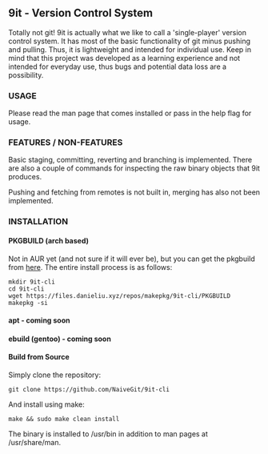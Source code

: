 ## 9it - Version Control System

Totally not git! 9it is actually what we like to call a 'single-player' version control system. It has most of the basic functionality of git minus pushing and pulling. Thus, it is lightweight and intended for individual use. Keep in mind that this project was developed as a learning experience and not intended for everyday use, thus bugs and potential data loss are a possibility.

### USAGE

Please read the man page that comes installed or pass in the help flag for usage.

### FEATURES / NON-FEATURES

Basic staging, committing, reverting and branching is implemented. There are also a couple of commands for inspecting the raw binary objects that 9it produces.

Pushing and fetching from remotes is not built in, merging has also not been implemented.

### INSTALLATION

#### PKGBUILD (arch based)

Not in AUR yet (and not sure if it will ever be), but you can get the pkgbuild from [here](https://files.danieliu.xyz/repos/makepkg/9it-cli/PKGBUILD). The entire install process is as follows:
```
mkdir 9it-cli
cd 9it-cli
wget https://files.danieliu.xyz/repos/makepkg/9it-cli/PKGBUILD
makepkg -si
```

#### apt - coming soon

#### ebuild (gentoo) - coming soon

#### Build from Source
Simply clone the repository:
```
git clone https://github.com/NaiveGit/9it-cli
```
And install using make:
```
make && sudo make clean install
```
The binary is installed to /usr/bin in addition to man pages at /usr/share/man.


